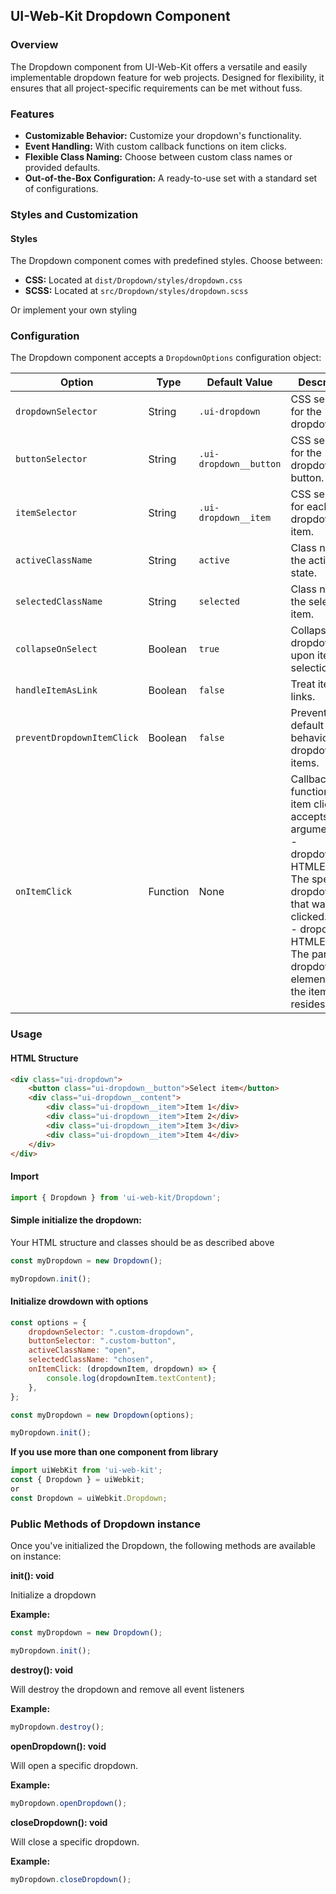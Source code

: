 
## UI-Web-Kit Dropdown Component

### Overview

The Dropdown component from UI-Web-Kit offers a versatile and easily implementable dropdown feature for web projects. Designed for flexibility, it ensures that all project-specific requirements can be met without fuss.

### Features

- **Customizable Behavior:** Customize your dropdown's functionality.
- **Event Handling:** With custom callback functions on item clicks.
- **Flexible Class Naming:** Choose between custom class names or provided defaults.
- **Out-of-the-Box Configuration:** A ready-to-use set with a standard set of configurations.

### Styles and Customization

#### Styles

The Dropdown component comes with predefined styles. Choose between:

- **CSS:** Located at `dist/Dropdown/styles/dropdown.css`
- **SCSS:** Located at `src/Dropdown/styles/dropdown.scss`

Or implement your own styling

### Configuration

The Dropdown component accepts a `DropdownOptions` configuration object:

| Option                   | Type        | Default Value          | Description                                       |
|--------------------------|-------------|------------------------|---------------------------------------------------|
| `dropdownSelector`       | String      | `.ui-dropdown`         | CSS selector for the dropdown.                    |
| `buttonSelector`         | String      | `.ui-dropdown__button` | CSS selector for the dropdown button.             |
| `itemSelector`           | String      | `.ui-dropdown__item`   | CSS selector for each dropdown item.              |
| `activeClassName`        | String      | `active`               | Class name for the active state.                  |
| `selectedClassName`      | String      | `selected`             | Class name for the selected item.                 |
| `collapseOnSelect`       | Boolean     | `true`                 | Collapse dropdown upon item selection.            |
| `handleItemAsLink`       | Boolean     | `false`                | Treat items as links.                             |
| `preventDropdownItemClick`| Boolean    | `false`                | Prevent default click behavior on dropdown items. |
| `onItemClick`            | Function    | None                   | Callback function for item clicks. It accepts two arguments: <br> - dropdownItem: HTMLElement: The specific dropdown item that was clicked. <br> - dropdown: HTMLElement: The parent dropdown element where the item resides.                |

### Usage

####  HTML Structure

```html
<div class="ui-dropdown">
    <button class="ui-dropdown__button">Select item</button>
    <div class="ui-dropdown__content">
        <div class="ui-dropdown__item">Item 1</div>
        <div class="ui-dropdown__item">Item 2</div>
        <div class="ui-dropdown__item">Item 3</div>
        <div class="ui-dropdown__item">Item 4</div>
    </div>
</div>
```

#### Import
```js 
import { Dropdown } from 'ui-web-kit/Dropdown';
```

#### Simple initialize the dropdown:

Your HTML structure and classes should be as described above

```js 
const myDropdown = new Dropdown();

myDropdown.init();
```

#### Initialize drowdown with options
```js  
const options = {
    dropdownSelector: ".custom-dropdown",
    buttonSelector: ".custom-button",
    activeClassName: "open",
    selectedClassName: "chosen",
    onItemClick: (dropdownItem, dropdown) => {
        console.log(dropdownItem.textContent);
    },
};

const myDropdown = new Dropdown(options);

myDropdown.init();
```
**If you use more than one component from library**
```js 
import uiWebKit from 'ui-web-kit';
const { Dropdown } = uiWebkit;
or
const Dropdown = uiWebkit.Dropdown;
```

### Public Methods of Dropdown instance
Once you've initialized the Dropdown, the following methods are available on instance:

**init(): void** 

Initialize a dropdown

**Example:**
```js 
const myDropdown = new Dropdown();

myDropdown.init();
```

**destroy(): void** 

Will destroy the dropdown and remove all event listeners

**Example:**
```js 
myDropdown.destroy();
```

**openDropdown(): void**  

Will open a specific dropdown.

**Example:**
```js 
myDropdown.openDropdown();
```

**closeDropdown(): void**  

Will close a specific dropdown.

**Example:**
```js
myDropdown.closeDropdown();
```

